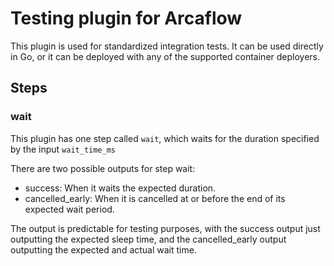 # Testing plugin for Arcaflow

This plugin is used for standardized integration tests. It can be used directly in Go, or it can be deployed with any of the supported container deployers.

## Steps

### wait
This plugin has one step called `wait`, which waits for the duration specified by the input `wait_time_ms`

There are two possible outputs for step wait:
- success: When it waits the expected duration.
- cancelled_early: When it is cancelled at or before the end of its expected wait period.  

The output is predictable for testing purposes, with the success output just outputting the expected sleep time, and the cancelled_early output outputting the expected and actual wait time.